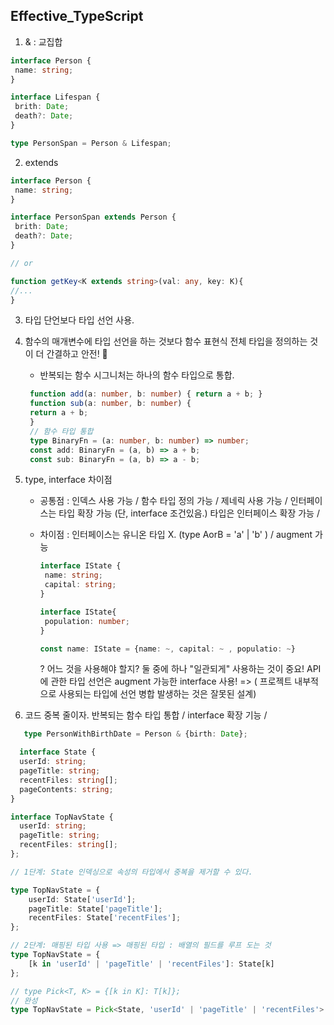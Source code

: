 ## Effective_TypeScript 

1. & : 교집합 
```ts
interface Person {
 name: string;
}

interface Lifespan {
 brith: Date;
 death?: Date;
}

type PersonSpan = Person & Lifespan;
```
2. extends 
```ts
interface Person {
 name: string;
}

interface PersonSpan extends Person {
 brith: Date;
 death?: Date;
}

// or

function getKey<K extends string>(val: any, key: K){
//...
}
```
3. 타입 단언보다 타입 선언 사용.
4. 함수의 매개변수에 타입 선언을 하는 것보다 함수 표현식 전체 타입을 정의하는 것이 더 간결하고 안전! 🛟
   - 반복되는 함수 시그니처는 하나의 함수 타입으로 통합.
   ```ts
    function add(a: number, b: number) { return a + b; }
    function sub(a: number, b: number) {
    return a + b;
    }
    // 함수 타입 통합 
    type BinaryFn = (a: number, b: number) => number;
    const add: BinaryFn = (a, b) => a + b;
    const sub: BinaryFn = (a, b) => a - b;
   ```
 5. type, interface 차이점
    - 공통점 : 인덱스 사용 가능 / 함수 타입 정의 가능 / 제네릭 사용 가능 / 인터페이스는 타입 확장 가능 (단, interface 조건있음.) 
             타입은 인터페이스 확장 가능 / 
    - 차이점 : 인터페이스는 유니온 타입 X. (type AorB = 'a' | 'b' )  / augment 가능 
      ```ts
      interface IState {
       name: string;
       capital: string;
      }
      
      interface IState{
       population: number;
      }
      
      const name: IState = {name: ~, capital: ~ , populatio: ~}
      ```
      
      ? 어느 것을 사용해야 할지? 둘 중에 하나 "일관되게" 사용하는 것이 중요! 
        API 에 관한 타입 선언은 augment 가능한 interface 사용! => ( 프로젝트 내부적으로 사용되는 타입에 선언 병합 발생하는 것은 잘못된 설계)

6. 코드 중복 줄이자.
   반복되는 함수 타입 통합 / interface 확장 기능 / 
```ts
   type PersonWithBirthDate = Person & {birth: Date};
```
```ts
  interface State {
  userId: string;
  pageTitle: string;
  recentFiles: string[];
  pageContents: string;
}

interface TopNavState {
  userId: string;
  pageTitle: string;
  recentFiles: string[];
};

// 1단계: State 인덱싱으로 속성의 타입에서 중복을 제거할 수 있다.

type TopNavState = {
    userId: State['userId'];
    pageTitle: State['pageTitle'];
    recentFiles: State['recentFiles'];
};

// 2단계: 매핑된 타입 사용 => 매핑된 타입 : 배열의 필드를 루프 도는 것 
type TopNavState = {
    [k in 'userId' | 'pageTitle' | 'recentFiles']: State[k]
};

// type Pick<T, K> = {[k in K]: T[k]};
// 완성
type TopNavState = Pick<State, 'userId' | 'pageTitle' | 'recentFiles'>
```



 
   
        
        
      
             
             
